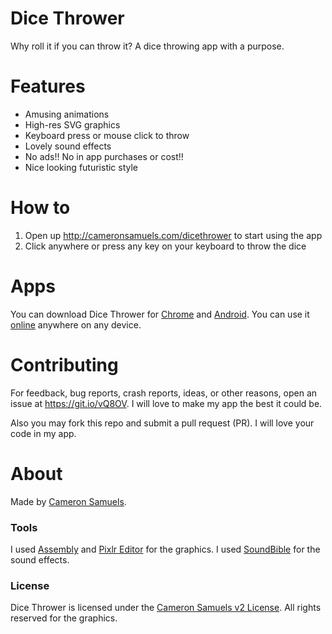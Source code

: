 # Dice Thrower
Why roll it if you can throw it? A dice throwing app with a purpose.
# Features
- Amusing animations
- High-res SVG graphics
- Keyboard press or mouse click to throw
- Lovely sound effects
- No ads!! No in app purchases or cost!!
- Nice looking futuristic style
# How to
1. Open up <http://cameronsamuels.com/dicethrower> to start using the app
2. Click anywhere or press any key on your keyboard to throw the dice
# Apps
You can download Dice Thrower for [Chrome](https://goo.gl/knfd3k) and [Android](https://goo.gl/ZfrqTG). You can use it [online](http://cameronsamuels.com/dicethrower) anywhere on any device.
# Contributing
For feedback, bug reports, crash reports, ideas, or other reasons, open an issue at <https://git.io/vQ8OV>. I will love to make my app the best it could be.

Also you may fork this repo and submit a pull request (PR). I will love your code in my app.
# About
Made by [Cameron Samuels](http://cameronsamuels.com).
### Tools
I used [Assembly](http://assemblyapp.co) and [Pixlr Editor](http://pixlr.com/editor) for the graphics. I used [SoundBible](http://soundbible.com/) for the sound effects.
### License
Dice Thrower is licensed under the [Cameron Samuels v2 License](LICENSE). All rights reserved for the graphics.
